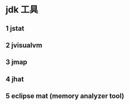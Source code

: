 # jdk 工具

## 1 jstat

## 2 jvisualvm

## 3 jmap

## 4 jhat

## 5 eclipse mat (memory analyzer tool)

